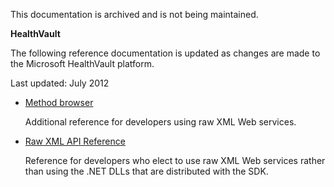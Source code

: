 This documentation is archived and is not being maintained.

**HealthVault**

<span></span>
The following reference documentation is updated as changes are made to the Microsoft HealthVault platform.

Last updated: July 2012

-   [Method browser](http://go.microsoft.com/?linkid=9810881)

    Additional reference for developers using raw XML Web services.

-   [Raw XML API Reference](http://developer.healthvault.com/sdk/docs/index.html)

    Reference for developers who elect to use raw XML Web services rather than using the .NET DLLs that are distributed with the SDK.
